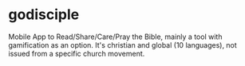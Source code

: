 # godisciple
Mobile App to Read/Share/Care/Pray the Bible, mainly a tool with gamification as an option. It's christian and global (10 languages), not issued from a specific church movement.
